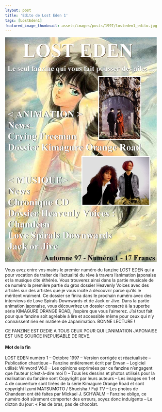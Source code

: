 ```yaml
---
layout: post
title: 'Edito de Lost Eden 1'
tags: [LostEden1]
featured_image_thumbnail: assets/images/posts/1997/losteden1_edito.jpg
---
```


![Lost Eden 1](assets/images/posts/1997/losteden1_edito.jpg#left) 

Vous avez entre vos mains le premier numéro du fanzine LOST EDEN qui a pour vocation de traiter de l’actualité du rêve à travers l’animation japonaise et la musique dite éthérée. Vous trouverez ainsi dans la partie musicale de ce numéro la première partie du gros dossier Heavenly Voices avec des articles sur des artistes que je vous incite à découvrir parce qu’ils le méritent vraiment. Ce dossier se finira dans le prochain numéro avec des interviews de Love Spirals Downwards et de Jack or Jive. Dans la partie animation japonaise, vous découvrirez un dossier consacré à la superbe série KIMAGURE ORANGE ROAD, j’espère que vous l’aimerez. J’ai tout fait pour que fanzine soit agréable à lire et accessible même pour ceux qui n’y connaissent rien en matière de Japanimation.
BONNE LECTURE !

CE FANZINE EST DEDIE A TOUS CEUX POUR QUI L’ANIMATION JAPONAISE EST UNE SOURCE INEPUISABLE DE REVE.

#### Mot de la fin

LOST EDEN numéro 1 – Octobre 1997 – Version corrigée et réactualisée – Publication chaotique – Fanzine entièrement écrit par Erwan – Logiciel utilisé: Winword V6.0 – Les opinions exprimées par ce fanzine n’engagent que l’auteur (c’est-à-dire moi !) – Tous les dessins et photos utilisés pour la réalisation du fanzine sont Copyright par leurs auteurs – Les images en 1 et 4 de couverture sont tirées de la série Kimagure Orange Road et sont copyright Izumi MATSUMOTO / Shueisha / Fuji TV – Les photos de Chandeen ont été faites par Mickael J. SCHWALM – Fanzine oblige, ce numéro doit sûrement comporter des erreurs, soyez donc indulgents – Le dicton du jour: « Pas de bras, pas de chocolat.